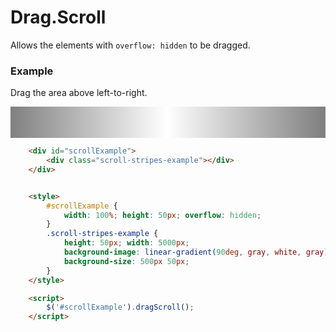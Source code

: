 # Drag.Scroll

Allows the elements with `overflow: hidden` to be dragged.

### Example

Drag the area above left-to-right.

<div class="example show-code">
    <div id="scrollExample">
        <div class="scroll-stripes-example"></div>
    </div>
    <style>
        #scrollExample {
            width: 100%; height: 50px; overflow: hidden;
        }
        .scroll-stripes-example {
            height: 50px; width: 5000px;
            background-image: linear-gradient(90deg, gray, white, gray);
            background-size: 500px 50px;
        }
    </style>
    <script>$('#scrollExample').dragScroll();</script>
</div>

```html
    <div id="scrollExample">
        <div class="scroll-stripes-example"></div>
    </div>


    <style>
        #scrollExample {
            width: 100%; height: 50px; overflow: hidden;
        }
        .scroll-stripes-example {
            height: 50px; width: 5000px;
            background-image: linear-gradient(90deg, gray, white, gray);
            background-size: 500px 50px;
        }
    </style>

    <script>
        $('#scrollExample').dragScroll();
    </script>
```
